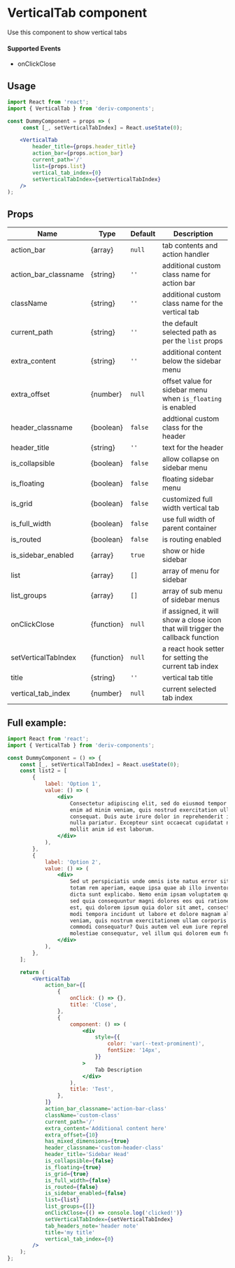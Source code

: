 # VerticalTab component

Use this component to show vertical tabs

#### Supported Events

-   onClickClose

## Usage

```jsx
import React from 'react';
import { VerticalTab } from 'deriv-components';

const DummyComponent = props => (
     const [_, setVerticalTabIndex] = React.useState(0);

    <VerticalTab
        header_title={props.header_title}
        action_bar={props.action_bar}
        current_path='/'
        list={props.list}
        vertical_tab_index={0}
        setVerticalTabIndex={setVerticalTabIndex}
    />
);
```

## Props

| Name                 | Type       | Default | Description                                                                    |
| -------------------- | ---------- | ------- | ------------------------------------------------------------------------------ |
| action_bar           | {array}    | `null`  | tab contents and action handler                                                |
| action_bar_classname | {string}   | `''`    | additional custom class name for action bar                                    |
| className            | {string}   | `''`    | additional custom class name for the vertical tab                              |
| current_path         | {string}   | `''`    | the default selected path as per the `list` props                              |
| extra_content        | {string}   | `''`    | additional content below the sidebar menu                                      |
| extra_offset         | {number}   | `null`  | offset value for sidebar menu when `is_floating` is enabled                    |
| header_classname     | {boolean}  | `false` | addtional custom class for the header                                          |
| header_title         | {string}   | `''`    | text for the header                                                            |
| is_collapsible       | {boolean}  | `false` | allow collapse on sidebar menu                                                 |
| is_floating          | {boolean}  | `false` | floating sidebar menu                                                          |
| is_grid              | {boolean}  | `false` | customized full width vertical tab                                             |
| is_full_width        | {boolean}  | `false` | use full width of parent container                                             |
| is_routed            | {boolean}  | `false` | is routing enabled                                                             |
| is_sidebar_enabled   | {array}    | `true ` | show or hide sidebar                                                           |
| list                 | {array}    | `[]`    | array of menu for sidebar                                                      |
| list_groups          | {array}    | `[]`    | array of sub menu of sidebar menus                                             |
| onClickClose         | {function} | `null`  | if assigned, it will show a close icon that will trigger the callback function |
| setVerticalTabIndex  | {function} | `null`  | a react hook setter for setting the current tab index                          |
| title                | {string}   | `''`    | vertical tab title                                                             |
| vertical_tab_index   | {number}   | `null`  | current selected tab index                                                     |

## Full example:

```jsx
import React from 'react';
import { VerticalTab } from 'deriv-components';

const DummyComponent = () => {
    const [_, setVerticalTabIndex] = React.useState(0);
    const list2 = [
        {
            label: 'Option 1',
            value: () => (
                <div>
                    Consectetur adipiscing elit, sed do eiusmod tempor incididunt ut labore et dolore magna aliqua. Ut
                    enim ad minim veniam, quis nostrud exercitation ullamco laboris nisi ut aliquip ex ea commodo
                    consequat. Duis aute irure dolor in reprehenderit in voluptate velit esse cillum dolore eu fugiat
                    nulla pariatur. Excepteur sint occaecat cupidatat non proident, sunt in culpa qui officia deserunt
                    mollit anim id est laborum.
                </div>
            ),
        },
        {
            label: 'Option 2',
            value: () => (
                <div>
                    Sed ut perspiciatis unde omnis iste natus error sit voluptatem accusantium doloremque laudantium,
                    totam rem aperiam, eaque ipsa quae ab illo inventore veritatis et quasi architecto beatae vitae
                    dicta sunt explicabo. Nemo enim ipsam voluptatem quia voluptas sit aspernatur aut odit aut fugit,
                    sed quia consequuntur magni dolores eos qui ratione voluptatem sequi nesciunt. Neque porro quisquam
                    est, qui dolorem ipsum quia dolor sit amet, consectetur, adipisci velit, sed quia non numquam eius
                    modi tempora incidunt ut labore et dolore magnam aliquam quaerat voluptatem. Ut enim ad minima
                    veniam, quis nostrum exercitationem ullam corporis suscipit laboriosam, nisi ut aliquid ex ea
                    commodi consequatur? Quis autem vel eum iure reprehenderit qui in ea voluptate velit esse quam nihil
                    molestiae consequatur, vel illum qui dolorem eum fugiat quo voluptas nulla pariatur?
                </div>
            ),
        },
    ];

    return (
        <VerticalTab
            action_bar={[
                {
                    onClick: () => {},
                    title: 'Close',
                },
                {
                    component: () => (
                        <div
                            style={{
                                color: 'var(--text-prominent)',
                                fontSize: '14px',
                            }}
                        >
                            Tab Description
                        </div>
                    ),
                    title: 'Test',
                },
            ]}
            action_bar_classname='action-bar-class'
            className='custom-class'
            current_path='/'
            extra_content='Additional content here'
            extra_offset={10}
            has_mixed_dimensions={true}
            header_classname='custom-header-class'
            header_title='Sidebar Head'
            is_collapsible={false}
            is_floating={true}
            is_grid={true}
            is_full_width={false}
            is_routed={false}
            is_sidebar_enabled={false}
            list={list}
            list_groups={[]}
            onClickClose={() => console.log('clicked!')}
            setVerticalTabIndex={setVerticalTabIndex}
            tab_headers_note='header note'
            title='my title'
            vertical_tab_index={0}
        />
    );
};
```
